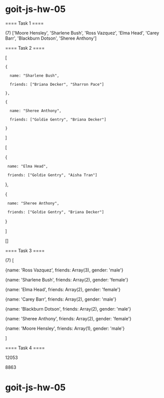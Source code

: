 # goit-js-hw-05


==== Task 1 ====


(7) ['Moore Hensley', 'Sharlene Bush', 'Ross Vazquez', 'Elma Head', 'Carey Barr', 'Blackburn Dotson', 'Sheree Anthony']


==== Task 2 ====


[

    {

      name: "Sharlene Bush",

      friends: ["Briana Decker", "Sharron Pace"]

    },

    {

      name: "Sheree Anthony",

      friends: ["Goldie Gentry", "Briana Decker"]

    }
]


[

   {

     name: "Elma Head",

     friends: ["Goldie Gentry", "Aisha Tran"]

   },

   {

     name: "Sheree Anthony",

     friends: ["Goldie Gentry", "Briana Decker"]

   }

 ]


[]


==== Task 3 ====


(7) [

   {name: 'Ross Vazquez', friends: Array(3), gender: 'male'}
   
   {name: 'Sharlene Bush', friends: Array(2), gender: 'female'}
   
   {name: 'Elma Head', friends: Array(2), gender: 'female'}
   
   {name: 'Carey Barr', friends: Array(2), gender: 'male'}
   
   {name: 'Blackburn Dotson', friends: Array(2), gender: 'male'}
   
   {name: 'Sheree Anthony', friends: Array(2), gender: 'female'}
   
   {name: 'Moore Hensley', friends: Array(1), gender: 'male'}

  ]


==== Task 4 ====


12053

8863


# goit-js-hw-05
